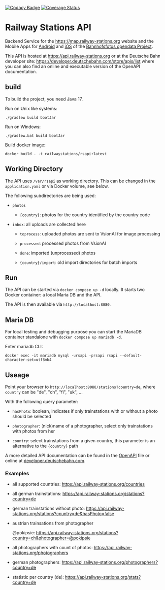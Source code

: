 [![Codacy Badge](https://api.codacy.com/project/badge/Grade/b9882fcf1221409680f36afe2c85fcba)](https://www.codacy.com/gh/RailwayStations/RSAPI?utm_source=github.com&amp;utm_medium=referral&amp;utm_content=RailwayStations/RSAPI&amp;utm_campaign=Badge_Grade) [![Coverage Status](https://coveralls.io/repos/github/RailwayStations/RSAPI/badge.svg?branch=master)](https://coveralls.io/github/RailwayStations/RSAPI?branch=master)

# Railway Stations API

Backend Service for the https://map.railway-stations.org website and the Mobile Apps
for [Android](https://github.com/RailwayStations/RSAndroidApp)
and [iOS](https://github.com/RailwayStations/Bahnhofsfotos) of
the [Bahnhofsfotos opendata Project](https://github.com/RailwayStations).

This API is hosted at https://api.railway-stations.org or at the Deutsche Bahn developer
site: https://developer.deutschebahn.com/store/apis/list where you can also find an online and executable version of the OpenAPI documentation.

## build

To build the project, you need Java 17.

Run on Unix like systems:

```./gradlew build bootJar```

Run on Windows:

```./gradlew.bat build bootJar```

Build docker image:

```docker build . -t railwaystations/rsapi:latest```

## Working Directory

The API uses `/var/rsapi` as working directory. This can be changed in the `application.yaml` or via Docker volume, see
below.

The following subdirectories are being used:

- `photos`

    - `{country}`: photos for the country identified by the country code

- `inbox`: all uploads are collected here

    - `toprocess`: uploaded photos are sent to VsionAI for image processing

    - `processed`: processed photos from VsionAI

    - `done`: imported (unprocessed) photos

    - `{country}/import`: old import directories for batch imports

## Run

The API can be started via `docker compose up -d` locally. It starts two Docker container: a local Maria DB and the API.

The API is then available via `http://localhost:8080`.

## Maria DB

For local testing and debugging purpose you can start the MariaDB container standalone
with `docker compose up mariadb -d`.

Enter mariadb CLI:

`docker exec -it mariadb mysql -ursapi -prsapi rsapi --default-character-set=utf8mb4`

## Useage

Point your browser to `http://localhost:8080/stations?country=de`, where `country` can be "de", "ch", "fi", "uk", ...

With the following query parameter:

- `hasPhoto`: boolean, indicates if only trainstations with or without a photo should be selected

- `photographer`: (nick)name of a photographer, select only trainstations with photos from her

- `country`: select trainstations from a given country, this parameter is an alternative to the `{country}` path

A more detailed API documentation can be found in the [OpenAPI](src/main/resources/static/openapi.yaml) file or online
at [developer.deutschebahn.com](https://developer.deutschebahn.com/store/apis/list).

### Examples

- all supported countries: https://api.railway-stations.org/countries

- all german trainstations: https://api.railway-stations.org/stations?country=de

- german trainstations without photo: https://api.railway-stations.org/stations?country=de&hasPhoto=false

- austrian trainsations from photographer

  @pokipsie: https://api.railway-stations.org/stations?country=ch&photographer=@pokipsie

- all photographers with count of photos: https://api.railway-stations.org/photographers

- german photographers: https://api.railway-stations.org/photographers?country=de

- statistic per country (de): https://api.railway-stations.org/stats?country=de
